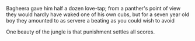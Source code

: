 Bagheera gave him half a dozen love-tap; from a panther's point of view they would hardly have waked one of his own cubs, but for a seven year old boy they amounted to as servere a beating as you could wish to avoid

One beauty of the jungle is that punishment settles all scores.
